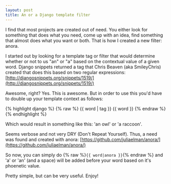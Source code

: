 ```yaml
---
layout: post
title: An or a Django template filter
---
```


I find that most projects are created out of need. You either look for something that does what you need, come up with an idea, find something that almost does what you want or both. That is how I created a new filter: anora.

I started out by looking for a template tag or filter that would determine whether or not to us "an" or "a" based on the contextual value of a given word. Django snippets returned a tag that Chris Beaven (aka SmileyChris) created that does this based on two regular expressions: [http://djangosnippets.org/snippets/1519/](http://djangosnippets.org/snippets/1519/)

Awesome, right? Yes. This is awesome. But in order to use this you'd have to double up your template context as follows:

{% highlight django %}
{% raw %}
{{ word | tag }} {{ word }}
{% endraw %}
{% endhighlight %}

Which would result in something like this: 'an owl' or 'a raccoon'.

Seems verbose and not very DRY (Don't Repeat Yourself). Thus, a need was found and created with anora: [https://github.com/juliaelman/anora/](https://github.com/juliaelman/anora/)

So now, you can simply do {% raw %}`{{ word|anora }}`{% endraw %} and 'a' or 'an' (and a space) will be added before your word based on it's phoenetic value.

Pretty simple, but can be very useful. Enjoy!
